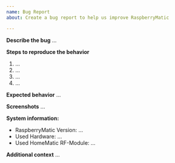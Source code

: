 ```yaml
---
name: Bug Report
about: Create a bug report to help us improve RaspberryMatic

---
```

<!---
  BITTE DIESES TEMPLATE NICHT LÖSCHEN (!!) SONDERN AN DEN JEWEILIGEN
  "..." STELLEN MIT EIGENEN INFORMATION ERGÄNZEN/AUSFÜLLEN.

  BITTE HIER KEINE HILFEANFRAGEN FÜR DIE BEDIENUNG/NUTZUNG VON
  RASPBERRYMATIC, SONDERN HIERFÜR DAS RASPBERRYMATIC FORUM VERWENDEN:
  https://homematic-forum.de/forum/viewforum.php?f=65

  HINWEIS:
  =======
  - GitHub ist KEIN Diskussionsforum -> RaspberryMatic Forum verwenden
  - Bitte NUR Meldungen absetzen die auf einen direkten Fehler/Bug in RaspberryMatic schliessen lassen
    oder nachvollziehbare Featurewünsche sind (am besten erst im Forum diskutieren)
  - Bitte NUR Fehler melden die mit der aktuellsten RaspberryMatic Version bereits reproduziert
    werden konnten.
  - Im Zweifel das Anliegen zuerst im RaspberryMatic Forum mit anderen Nutzern diskutieren und erst
    bei Konsens hier ein Ticket eröffnen.

  == ENGLISH VERSION ==

  PLEASE DON'T DELETE THIS TEMPLATE (!!) BUT FILL IT WITH YOUR
  OWN INFORMATION AT THE SPECIFIC "..." POINTS.

  DON'T USE THIS TICKET SYSTEM FOR FINDING HELP IN USING RASPBERRYMATIC.
  USE THE RASPBERRYMATIC FORA INSTEAD:
  https://homematic-forum.de/forum/viewforum.php?f=65
  
  NOTE:
  =====
  - Do NOT submit anything other than bug reports or feature requests via the issue tracker!
  - Do NOT submit bug reports about anything but the two most recently released versions!
--->

**Describe the bug**
...

**Steps to reproduce the behavior**
1. ...
2. ...
3. ...
4. ...

**Expected behavior**
...

**Screenshots**
...

**System information:**
 - RaspberryMatic Version: ...
 - Used Hardware: ...
 - Used HomeMatic RF-Module: ...

**Additional context**
...
